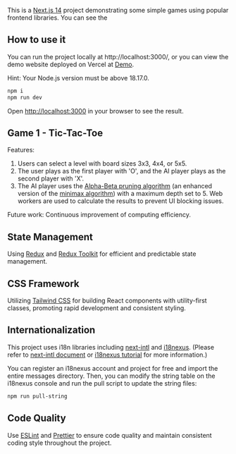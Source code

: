 This is a [Next.js 14](https://nextjs.org/) project demonstrating some simple games using popular frontend libraries.
You can see the

## How to use it

You can run the project locally at http://localhost:3000/, or you can view the demo website deployed on Vercel at [Demo](https://simple-games-six.vercel.app/).

Hint: Your Node.js version must be above 18.17.0.

```bash
npm i
npm run dev
```

Open [http://localhost:3000](http://localhost:3000) in your browser to see the result.

## Game 1 - Tic-Tac-Toe

Features:

1. Users can select a level with board sizes 3x3, 4x4, or 5x5.
2. The user plays as the first player with 'O', and the AI player plays as the second player with 'X'.
3. The AI player uses the [Alpha-Beta pruning algorithm](https://en.wikipedia.org/wiki/Alpha%E2%80%93beta_pruning) (an enhanced version of the [minimax algorithm](https://en.wikipedia.org/wiki/Minimax)) with a maximum depth set to 5. Web workers are used to calculate the results to prevent UI blocking issues.

Future work: Continuous improvement of computing efficiency.

## State Management

Using [Redux](https://redux.js.org/) and [Redux Toolkit](https://redux-toolkit.js.org/) for efficient and predictable state management.

## CSS Framework

Utilizing [Tailwind CSS](https://tailwindcss.com/) for building React components with utility-first classes, promoting rapid development and consistent styling.

## Internationalization

This project uses i18n libraries including [next-intl](https://next-intl-docs.vercel.app/) and [i18nexus](https://i18nexus.com/). (Please refer to [next-intl document](https://next-intl-docs.vercel.app/docs/getting-started/app-router/with-i18n-routing) or [i18nexus tutorial](https://i18nexus.com/tutorials/nextjs/next-intl) for more information.)

You can register an i18nexus account and project for free and import the entire messages directory. Then, you can modify the string table on the i18nexus console and run the pull script to update the string files:

```bash
npm run pull-string
```

## Code Quality

Use [ESLint](https://eslint.org/) and [Prettier](https://prettier.io/) to ensure code quality and maintain consistent coding style throughout the project.
